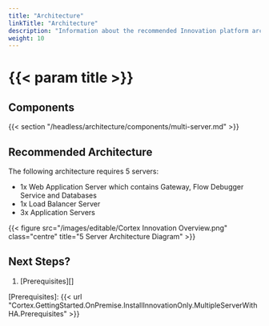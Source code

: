 ```yaml
---
title: "Architecture"
linkTitle: "Architecture"
description: "Information about the recommended Innovation platform architecture, including component descriptions."
weight: 10
---
```


# {{< param title >}}

## Components

{{< section "/headless/architecture/components/multi-server.md" >}}

## Recommended Architecture

The following architecture requires 5 servers:

* 1x Web Application Server which contains Gateway, Flow Debugger Service and Databases
* 1x Load Balancer Server
* 3x Application Servers

{{< figure src="/images/editable/Cortex Innovation Overview.png" class="centre" title="5 Server Architecture Diagram" >}}

## Next Steps?

1. [Prerequisites][]

[Prerequisites]: {{< url "Cortex.GettingStarted.OnPremise.InstallInnovationOnly.MultipleServerWithHA.Prerequisites" >}}
